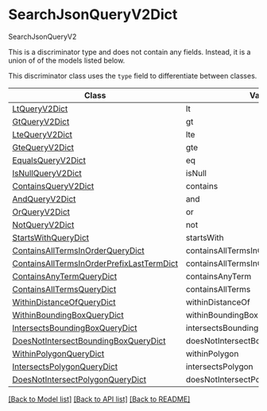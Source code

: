 # SearchJsonQueryV2Dict

SearchJsonQueryV2

This is a discriminator type and does not contain any fields. Instead, it is a union
of of the models listed below.

This discriminator class uses the `type` field to differentiate between classes.

| Class | Value
| ------------ | -------------
[LtQueryV2Dict](LtQueryV2Dict.md) | lt
[GtQueryV2Dict](GtQueryV2Dict.md) | gt
[LteQueryV2Dict](LteQueryV2Dict.md) | lte
[GteQueryV2Dict](GteQueryV2Dict.md) | gte
[EqualsQueryV2Dict](EqualsQueryV2Dict.md) | eq
[IsNullQueryV2Dict](IsNullQueryV2Dict.md) | isNull
[ContainsQueryV2Dict](ContainsQueryV2Dict.md) | contains
[AndQueryV2Dict](AndQueryV2Dict.md) | and
[OrQueryV2Dict](OrQueryV2Dict.md) | or
[NotQueryV2Dict](NotQueryV2Dict.md) | not
[StartsWithQueryDict](StartsWithQueryDict.md) | startsWith
[ContainsAllTermsInOrderQueryDict](ContainsAllTermsInOrderQueryDict.md) | containsAllTermsInOrder
[ContainsAllTermsInOrderPrefixLastTermDict](ContainsAllTermsInOrderPrefixLastTermDict.md) | containsAllTermsInOrderPrefixLastTerm
[ContainsAnyTermQueryDict](ContainsAnyTermQueryDict.md) | containsAnyTerm
[ContainsAllTermsQueryDict](ContainsAllTermsQueryDict.md) | containsAllTerms
[WithinDistanceOfQueryDict](WithinDistanceOfQueryDict.md) | withinDistanceOf
[WithinBoundingBoxQueryDict](WithinBoundingBoxQueryDict.md) | withinBoundingBox
[IntersectsBoundingBoxQueryDict](IntersectsBoundingBoxQueryDict.md) | intersectsBoundingBox
[DoesNotIntersectBoundingBoxQueryDict](DoesNotIntersectBoundingBoxQueryDict.md) | doesNotIntersectBoundingBox
[WithinPolygonQueryDict](WithinPolygonQueryDict.md) | withinPolygon
[IntersectsPolygonQueryDict](IntersectsPolygonQueryDict.md) | intersectsPolygon
[DoesNotIntersectPolygonQueryDict](DoesNotIntersectPolygonQueryDict.md) | doesNotIntersectPolygon


[[Back to Model list]](../../../README.md#models-v1-link) [[Back to API list]](../../../README.md#documentation-for-api-endpoints) [[Back to README]](../../../README.md)
